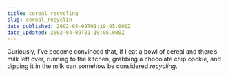 ```yaml
---
title: cereal recycling
slug: cereal_recyclin
date_published: 2002-04-09T01:19:05.000Z
date_updated: 2002-04-09T01:19:05.000Z
---
```


Curiously, I’ve become convinced that, if I eat a bowl of cereal and there’s milk left over, running to the kitchen, grabbing a chocolate chip cookie, and dipping it in the milk can somehow be considered *recycling*.
